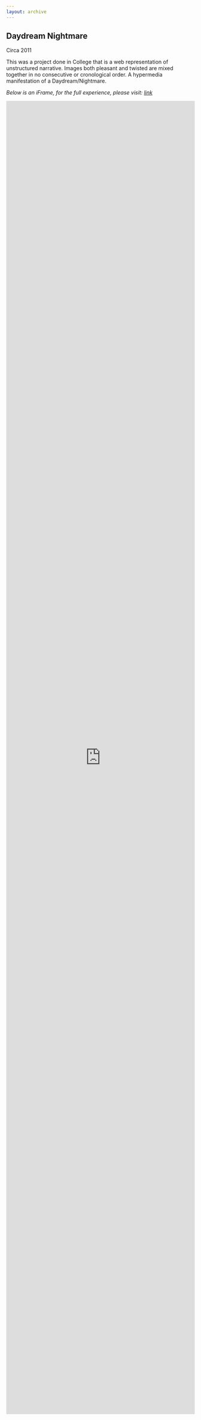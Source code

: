 ```yaml
---
layout: archive
---
```


## Daydream Nightmare

<span class="date">Circa 2011</span>

This was a project done in College that is a web representation of unstructured narrative. Images both pleasant and twisted are mixed together in no consecutive or cronological order. A hypermedia manifestation of a Daydream/Nightmare.

_Below is an iFrame, for the full experience, please visit: [link](https://jasonraimondi.com/archive/daydream-nightmare/)_

<iframe style="width:100%; height: 90%"          
    src="https://jasonraimondi.com/archive/daydream-nightmare/"
    frameborder="0"    
    scrolling="no" 
    onload="resizeIframe(this)" 
></iframe>
